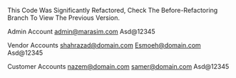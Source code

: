 This Code Was Significantly Refactored,
Check The Before-Refactoring Branch To View The Previous Version.

Admin Account
admin@marasim.com
Asd@12345

Vendor Accounts
shahrazad@domain.com
Esmoeh@domain.com
Asd@12345

Customer Accounts
nazem@domain.com
samer@domain.com
Asd@12345
